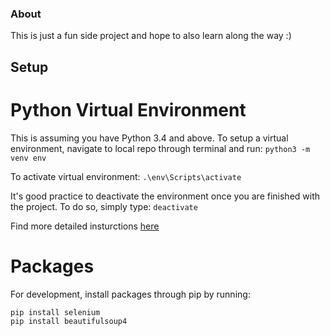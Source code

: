 ### About
This is just a fun side project and hope to also learn along the way :)

## Setup

# Python Virtual Environment
This is assuming you have Python 3.4 and above. 
To setup a virtual environment, navigate to local repo through terminal and run:
```python3 -m venv env```

To activate virtual environment:
```.\env\Scripts\activate```

It's good practice to deactivate the environment once you are finished with the project. To do so, simply type:
```deactivate```

Find more detailed insturctions [here](https://python.land/virtual-environments/virtualenv)

# Packages
For development, install packages through pip by running:
```
pip install selenium
pip install beautifulsoup4
```


